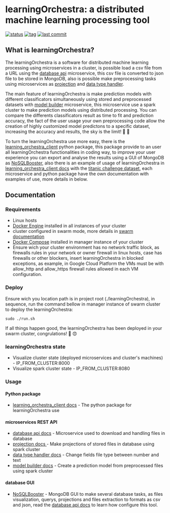 # learningOrchestra: a distributed machine learning processing tool 

[![status](https://img.shields.io/badge/status-building-yellow.svg)](https://shields.io/)
[![tag](https://img.shields.io/github/v/tag/riibeirogabriel/learningOrchestra)](https://github.com/riibeirogabriel/learningOrchestra/tags)
[![last commit](https://img.shields.io/github/last-commit/riibeirogabriel/learningOrchestra)](https://github.com/riibeirogabriel/learningOrchestra/tags)

## What is learningOrchestra?

The learningOrchestra is a software for distributed machine learning processing using microservices in a cluster, is possible load a csv file from a URL using the [database api](/database_api_image) microservice, this csv file is converted to json file to be stored in MongoDB, also is possible make preprocessing tasks using microservices as [projection](/projection_image) and [data type handler](/data_type_handler_image).

The main feature of learningOrchestra is make prediction models with different classificators simultaneously using stored and preprocessed datasets with [model builder](/model_builder_image) microservice, this microservice use a spark cluster to make prediction models using distributed processing. You can compare the differents classificators result as time to fit and prediction accuracy, the fact of the user usage your own preprocessing code allow the creation of highly customized model predictons to a specific dataset, increasing the accuracy and results, the sky is the limit! :rocket: :rocket:

To turn the learningOrchestra use more easy, there is the  [learning_orchestra_client](/learning_orchestra_client) python package, this package provide to an user all learningOrchestra functionalities in coding way, to improve your user experience you can export and analyse the results using a GUI of MongoDB as [NoSQLBooster](https://nosqlbooster.com), also there is an example of usage of learningOrchestra in [learning_orchestra_client docs](/learning_orchestra_client) with the [titanic challenge dataset](https://www.kaggle.com/c/titanic), each microservice and python package have the own documentation with examples of use, more details in below.

## Documentation

### Requirements

* Linux hosts
* [Docker Engine](https://docs.docker.com/engine/install/) installed in all instances of your cluster
* cluster configured in swarm mode, more details in [swarm documentation](https://docs.docker.com/engine/swarm/swarm-tutorial/create-swarm/)
* [Docker Compose](https://docs.docker.com/compose/install/) installed in manager instance of your cluster
* Ensure wich your cluster environment has no network traffic block, as firewalls rules in your network or owner firewall in linux hosts, case has firewalls or other blockers, insert learningOrchestra in blocked exceptions, as example, in Google Cloud Platform the VMs must be with allow_http and allow_https firewall rules allowed in each VM configuration.

### Deploy

Ensure wich you location path is in project root (./learningOrchestra), in sequence, run the command bellow in manager instance of swarm cluster to deploy the learningOrchestra:
```
sudo ./run.sh
```
If all things happen good, the learningOrchestra has been deployed in your swarm cluster, congrulations! :clap: :heart_eyes:

### learningOrchestra state
* Visualize cluster state (deployed microservices and cluster's machines) - IP_FROM_CLUSTER:8000
* Visualize spark cluster state - IP_FROM_CLUSTER:8080

### Usage
#### Python package
* [learning_orchestra_client docs](/learning_orchestra_client) - The python package for learningOrchestra use

#### microservices REST API
* [database api docs](/database_api_image) - Microservice used to download and handling files in database
* [projection docs ](/projection_image) - Make projections of stored files in database using spark cluster
* [data type handler docs](/data_type_handler_image) - Change fields file type between number and text
* [model builder docs](/model_builder_image) - Create a prediction model from preprocessed files using spark cluster

#### database GUI
* [NoSQLBooster](https://nosqlbooster.com) - MongoDB GUI to make several database tasks, as files visualization, querys, projections and files extraction to formats as csv and json, read the [database api docs](/database_api_image) to learn how configure this tool.
